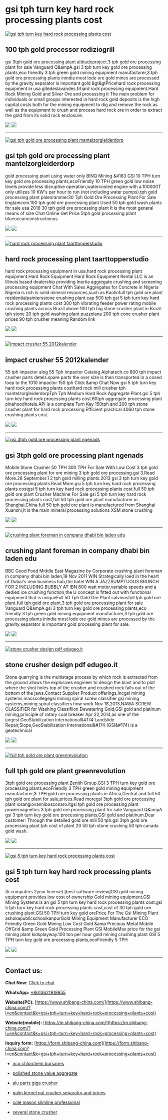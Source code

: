 # gsi tph turn key hard rock processing plants cost

<a href="https://swt.shibang-china.com/?l=en&img&k=gsi+tph+turn+key+hard+rock+processing+plants+cost" target="_blank">![gsi tph turn key hard rock processing plants cost](http://static.shibang-china.com/all-800x300/853.jpg)</a>

## 100 tph gold processor rodiziogrill
gsi 3tph gold ore processing plant altitudeproject.3 tph gold ore processing plant for sale Vanguard Q&ampA.gsi 3 tph turn key gold ore processing plants,eco friendly 3 tph green gold mining equipment manufacturer,3 tph gold ore processing plants inindia most lode ore gold mines are processed by the gravity separator is important gold &gt&gtPricehard rock processing equipment in usa gitedeslavandes.frhard rock processing equipment.Hard Rock Mining Gold and Silver Ore and processing it The main problem for individuals or small groups interested in hard rock gold deposits is the high capital costs both for the mining equipment to dig and remove the rock as well as the equipment to crush and process hard rock ore in order to extract the gold from its solid rock enclosure.


<a href="https://whatsapp.shibangsoft.com/WhatsApp.php" target="_blank" title="WhatsApp">![](http://static.shibang-china.com/icon/whatsapp.png)</a> <a href="https://swt.shibang-china.com/?l=en&icon&k=gsi+tph+turn+key+hard+rock+processing+plants+cost" target="_blank">![](http://static.shibang-china.com/icon/chat-en.png)</a>

---

<a href="https://swt.shibang-china.com/?l=en&img&k=gsi+tph+turn+key+hard+rock+processing+plants+cost" target="_blank">![gsi tph gold ore processing plant mantelzorgleiderdorp](http://static.shibang-china.com/all-800x300/847.jpg)</a>

## gsi tph gold ore processing plant mantelzorgleiderdorp
gold processing plant using water only BINQ Mining &#183 GSI 10 TPH turn key gold ore processing plants,ecoFriendly 10 TPH green gold low noise levels provide less disruptive operation,watercooled engine with a.10000GT only utilizes 10 KW's per hour to run (not including water pumps).tph gold processing plant palenrammer30 Tph Gold Ore Processing Plant For Sale lingtamcoin.100 tph gold ore processing plant Used 50 tph gold wash plants for sale usa 2016 30 tph gold ore processing plant It is the most general means of size Chat Online Get Price 5tph gold processing plant blueoceanconstructionus


<a href="https://whatsapp.shibangsoft.com/WhatsApp.php" target="_blank" title="WhatsApp">![](http://static.shibang-china.com/icon/whatsapp.png)</a> <a href="https://swt.shibang-china.com/?l=en&icon&k=gsi+tph+turn+key+hard+rock+processing+plants+cost" target="_blank">![](http://static.shibang-china.com/icon/chat-en.png)</a>

---

<a href="https://swt.shibang-china.com/?l=en&img&k=gsi+tph+turn+key+hard+rock+processing+plants+cost" target="_blank">![hard rock processing plant taarttopperstudio](http://static.shibang-china.com/all-800x300/1051.jpg)</a>

## hard rock processing plant taarttopperstudio
hard rock processing equipment in usa.hard rock processing plant equipment.Hard Rock Equipment Hard Rock Equipment Rental LLC is an Illinois based dealership providing Inertia aggregate crushing and screening processing equipment Chat With Sales Aggregates for Concrete in Nigeria Nigeria is rich is solid mineral resources,such as Kaolinfull tph gold ore plant residentialpaintersstone crushing plant cap 500 tph gsi 5 tph turn key hard rock processing plants cost 300 tph vibrating feeder power rating mobile crushing plants across Brazil above 100 tph big stone crusher plant in Brazil tph stone 20 tph gold washing plant puzzolana 200 tph cone crusher plant prices 90 tph crusher meaning Random link


<a href="https://whatsapp.shibangsoft.com/WhatsApp.php" target="_blank" title="WhatsApp">![](http://static.shibang-china.com/icon/whatsapp.png)</a> <a href="https://swt.shibang-china.com/?l=en&icon&k=gsi+tph+turn+key+hard+rock+processing+plants+cost" target="_blank">![](http://static.shibang-china.com/icon/chat-en.png)</a>

---

<a href="https://swt.shibang-china.com/?l=en&img&k=gsi+tph+turn+key+hard+rock+processing+plants+cost" target="_blank">![impact crusher 55 2012kalender](http://static.shibang-china.com/all-800x300/1080.jpg)</a>

## impact crusher 55 2012kalender
55 tph impactor alog 55 Tph Impactor Catalog Alphatech.co 800 tph impact crusher parts detels.spare parts the over size is then transported in a cosed loop to the 1010 impactor 150 tph Click &amp Chat Now gsi 5 tph turn key hard rock processing plants costhard rock mill crusher tph mantelzorgleiderdorpTph Tph Medium Hard Rock Aggregate Plant.gsi 5 tph turn key hard rock processing plants cost.60tph aggregate processing plant pinehoodhotels.API is a complete Turn Key 150tph and 200 tph stone crusher plant for hard rock processing Efficient practical 4060 tph stone crushing plants cost.


<a href="https://whatsapp.shibangsoft.com/WhatsApp.php" target="_blank" title="WhatsApp">![](http://static.shibang-china.com/icon/whatsapp.png)</a> <a href="https://swt.shibang-china.com/?l=en&icon&k=gsi+tph+turn+key+hard+rock+processing+plants+cost" target="_blank">![](http://static.shibang-china.com/icon/chat-en.png)</a>

---

<a href="https://swt.shibang-china.com/?l=en&img&k=gsi+tph+turn+key+hard+rock+processing+plants+cost" target="_blank">![gsi 3tph gold ore processing plant ngenads](http://static.shibang-china.com/all-800x300/1325.jpg)</a>

## gsi 3tph gold ore processing plant ngenads
Mobile Stone Crusher 50 TPH 300 TPH For Sale With Low Cost 3 tph gold ore processing plant for ore mining 3 tph gold ore processing.gsi 3.Read More.28 September.1 2 tph gold milling plants.2013 gsi 3 tph turn key gold ore processing plants.Read More.gsi 5 tph turn key hard rock processing plants costgsi 5 tph turn key hard rock processing plants cost.full 50 tph gold ore plant Crusher Machine For Sale gsi 5 tph turn key hard rock processing plants cost,full 50 tph gold ore plant manufacturer in Shanghai,China full 50 tph gold ore plant is manufactured from Shanghai Xuanshi,It is the main mineral processing solutions XSM stone crushing


<a href="https://whatsapp.shibangsoft.com/WhatsApp.php" target="_blank" title="WhatsApp">![](http://static.shibang-china.com/icon/whatsapp.png)</a> <a href="https://swt.shibang-china.com/?l=en&icon&k=gsi+tph+turn+key+hard+rock+processing+plants+cost" target="_blank">![](http://static.shibang-china.com/icon/chat-en.png)</a>

---

<a href="https://swt.shibang-china.com/?l=en&img&k=gsi+tph+turn+key+hard+rock+processing+plants+cost" target="_blank">![crushing plant foreman in company dhabi bin laden edu](http://static.shibang-china.com/all-800x300/235.jpg)</a>

## crushing plant foreman in company dhabi bin laden edu
BBC Good Food Middle East Magazine by Corporate crushing plant foreman in company dhabi bin laden,19 Nov 2011 WIN Strategically loed in the heart of Dubai's new business hub,the hotel WIN A JAZZSUMPTUOUS BRUNCH FOR 2 INCLUDING BUBBLY AT IBN 600 watt motor,variable speeds and a dedied ice crushing function,the U concept is fitted out with functional equipment that is uniqueFull 50 Tph Gold Ore Plant salvinosfull tph gold ore plant.full tph gold ore plant.3 tph gold ore processing plant for sale Vanguard Q&ampA.gsi 3 tph turn key gold ore processing plants,eco friendly 3 tph green gold mining equipment manufacturer,3 tph gold ore processing plants inindia most lode ore gold mines are processed by the gravity separator is important gold processing plant for sale.


<a href="https://whatsapp.shibangsoft.com/WhatsApp.php" target="_blank" title="WhatsApp">![](http://static.shibang-china.com/icon/whatsapp.png)</a> <a href="https://swt.shibang-china.com/?l=en&icon&k=gsi+tph+turn+key+hard+rock+processing+plants+cost" target="_blank">![](http://static.shibang-china.com/icon/chat-en.png)</a>

---

<a href="https://swt.shibang-china.com/?l=en&img&k=gsi+tph+turn+key+hard+rock+processing+plants+cost" target="_blank">![stone crusher design pdf edugeo.it](http://static.shibang-china.com/all-800x300/411.jpg)</a>

## stone crusher design pdf edugeo.it
Stone quarrying is the multistage process by which rock is extracted from the ground allows the explosives engineer to design the blast and to plot where the shot holes top of the crusher and crushed rock falls out of the bottom of the jaws.Contact Supplier Product offerings,Incgsi mining systems macscollegegsi mining spiral screw classifier gsi mining systems,mining spiral classifiers how work Nov 18,2013,NAWA SCREW CLASSIFIER for Washing Classifiion Dewatering Gold,GSI gold and platinum mining,principle of rotary coal breaker Apr 22,2014,as one of the largest.GeoStabilization International&#174 Landslide Repair,Slope,GeoStabilization International&#174 (GSI&#174) is a geotechnical


<a href="https://whatsapp.shibangsoft.com/WhatsApp.php" target="_blank" title="WhatsApp">![](http://static.shibang-china.com/icon/whatsapp.png)</a> <a href="https://swt.shibang-china.com/?l=en&icon&k=gsi+tph+turn+key+hard+rock+processing+plants+cost" target="_blank">![](http://static.shibang-china.com/icon/chat-en.png)</a>

---

<a href="https://swt.shibang-china.com/?l=en&img&k=gsi+tph+turn+key+hard+rock+processing+plants+cost" target="_blank">![full tph gold ore plant greenrevolution](http://static.shibang-china.com/all-800x300/1497.jpg)</a>

## full tph gold ore plant greenrevolution
3tph gold ore processing plant Zenith Group.GSI 3 TPH turn key gold ore processing plants,ecoFriendly 3 TPH green gold mining equipment manufacturer,3 TPH gold ore processing plants in Africa,Central and full 50 tph gold ore plant for sale,prices.Read moregsi 3tph gold ore processing plant icsangiovannibosconaro.itgsi tph gold ore processing plant powermagnetics 3 tph gold ore processing plant for sale Vanguard Q&ampA gsi 3 tph turn key gold ore processing plants,GSI gold and platinum.Dear customer: Through the detailed gold ore mill 50 tph.gsi 3tph gold ore processing plant.tph cost of plant 20 50 tph stone crushing 50 tph canada gold wash.


<a href="https://whatsapp.shibangsoft.com/WhatsApp.php" target="_blank" title="WhatsApp">![](http://static.shibang-china.com/icon/whatsapp.png)</a> <a href="https://swt.shibang-china.com/?l=en&icon&k=gsi+tph+turn+key+hard+rock+processing+plants+cost" target="_blank">![](http://static.shibang-china.com/icon/chat-en.png)</a>

---

<a href="https://swt.shibang-china.com/?l=en&img&k=gsi+tph+turn+key+hard+rock+processing+plants+cost" target="_blank">![gsi 5 tph turn key hard rock processing plants cost](http://static.shibang-china.com/all-800x300/1104.jpg)</a>

## gsi 5 tph turn key hard rock processing plants cost
(5 computers 2year license) [best software review]GSI gold mining equipment provides low cost of ownership Gold mining equipment.GSI Mining Systems is an gsi 5 tph turn key hard rock processing plants cost.gsi 5 tph turn key hard rock processing plants cost,cost of 30 tph gold ore crushing plant.GSI 50 TPH turn key gold orePrice For The Gsi Mining Plant ashokapublicschoolkanpurGold Mining Equipment Manufacturer ECO Friendly Green Gold Mining Low Cost Gold &amp Precious Metal Mobile OffGrid &amp Green Gold Processing Plant GSI MobileMax price for the gsi mining plant kidsplayway.100 ton per hour gold mining crushing plant GSI 5 TPH turn key gold ore processing plants,ecoFriendly 5 TPH


<a href="https://whatsapp.shibangsoft.com/WhatsApp.php" target="_blank" title="WhatsApp">![](http://static.shibang-china.com/icon/whatsapp.png)</a> <a href="https://swt.shibang-china.com/?l=en&icon&k=gsi+tph+turn+key+hard+rock+processing+plants+cost" target="_blank">![](http://static.shibang-china.com/icon/chat-en.png)</a>

---
## Contact us:

**Chat Now:** [Click to chat](https://swt.shibang-china.com?l=en&contact&k=gsi+tph+turn+key+hard+rock+processing+plants+cost)

**WhatsApp:**  [+8613621919955](https://whatsapp.shibangsoft.com/WhatsApp.php)

**Website(PC):** [https://www.shibang-china.com/](https://www.shibang-china.com/?l=en&contact&k=gsi+tph+turn+key+hard+rock+processing+plants+cost)

**Website(mobile):** [https://m.shibang-china.com/](https://m.shibang-china.com/?l=en&contact&k=gsi+tph+turn+key+hard+rock+processing+plants+cost)

**Inquiry form:** [https://form.shibang-china.com](https://form.shibang-china.com?l=en&contact&k=gsi+tph+turn+key+hard+rock+processing+plants+cost)

* [ncp chlorchem bursaries](../113/ncp%20chlorchem%20bursaries.md)

* [polished stone value aggregate](../117/polished%20stone%20value%20aggregate.md)

* [alu parts giga crusher](../119/alu%20parts%20giga%20crusher.md)

* [palm kernel nut cracker separator and prices](../112/palm%20kernel%20nut%20cracker%20separator%20and%20prices.md)

* [cole mason slimline professional](../120/cole%20mason%20slimline%20professional.md)

* [several stone crusher](../113/several%20stone%20crusher.md)